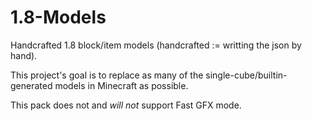 1.8-Models
==========

Handcrafted 1.8 block/item models (handcrafted := writting the json by hand).

This project's goal is to replace as many of the single-cube/builtin-generated models in Minecraft as possible.

This pack does not and *will not* support Fast GFX mode.
